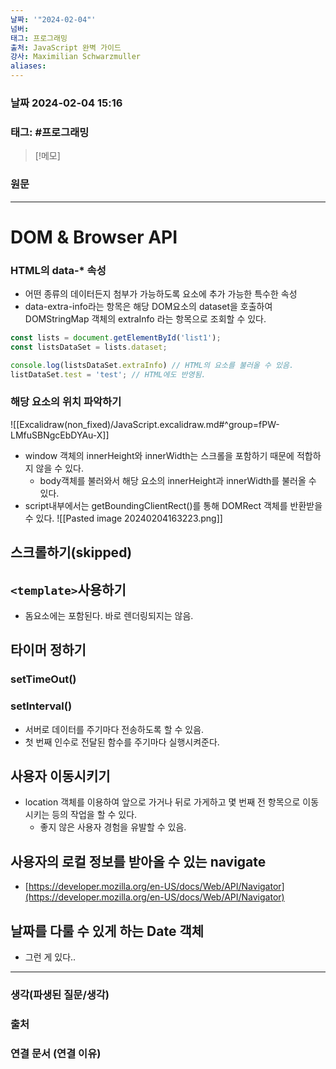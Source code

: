 ```yaml
---
날짜: '"2024-02-04"'
넘버: 
태그: 프로그래밍
출처: JavaScript 완벽 가이드
강사: Maximilian Schwarzmuller
aliases:
---
```

### 날짜  2024-02-04 15:16

### 태그: #프로그래밍 

>[!메모]
>

### 원문
---
# DOM & Browser API
### HTML의 data-* 속성
- 어떤 종류의 데이터든지 첨부가 가능하도록 요소에 추가 가능한 특수한 속성
- data-extra-info라는 항목은 해당 DOM요소의 dataset을 호출하여 DOMStringMap 객체의 extraInfo 라는 항목으로 조회할 수 있다.
```js
const lists = document.getElementById('list1');
const listsDataSet = lists.dataset;

console.log(listsDataSet.extraInfo) // HTML의 요소를 불러올 수 있음.
listDataSet.test = 'test'; // HTML에도 반영됨.
```
### 해당 요소의 위치 파악하기
![[Excalidraw(non_fixed)/JavaScript.excalidraw.md#^group=fPW-LMfuSBNgcEbDYAu-X]]
- window 객체의 innerHeight와 innerWidth는 스크롤을 포함하기 때문에 적합하지 않을 수 있다.
	- body객체를 불러와서 해당 요소의 innerHeight과 innerWidth를 불러올 수 있다.
- script내부에서는 getBoundingClientRect()를 통해 DOMRect 객체를 반환받을 수 있다.
![[Pasted image 20240204163223.png]]
## 스크롤하기(skipped)
## `<template>`사용하기
- 돔요소에는 포함된다. 바로 렌더링되지는 않음.
## 타이머 정하기
### setTimeOut()
### setInterval()
- 서버로 데이터를 주기마다 전송하도록 할 수 있음.
- 첫 번째 인수로 전달된 함수를 주기마다 실행시켜준다.
## 사용자 이동시키기
- location 객체를 이용하여 앞으로 가거나 뒤로 가게하고 몇 번째 전 항목으로 이동시키는 등의 작업을 할 수 있다.
	- 좋지 않은 사용자 경험을 유발할 수 있음. 
## 사용자의 로컬 정보를 받아올 수 있는 navigate
- [https://developer.mozilla.org/en-US/docs/Web/API/Navigator](https://developer.mozilla.org/en-US/docs/Web/API/Navigator)
## 날짜를 다룰 수 있게 하는 Date 객체
- 그런 게 있다..
---
### 생각(파생된 질문/생각)

### 출처

### 연결 문서 (연결 이유)
